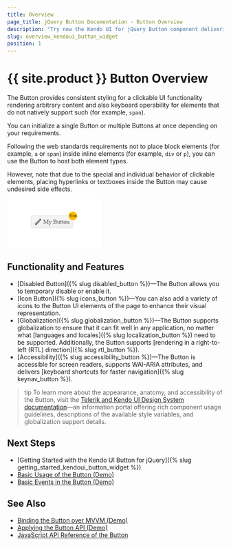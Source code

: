 ```yaml
---
title: Overview
page_title: jQuery Button Documentation - Button Overview
description: "Try now the Kendo UI for jQuery Button component delivering a styled clickable UI functionality with arbitrary content."
slug: overview_kendoui_button_widget
position: 1
---
```


# {{ site.product }} Button Overview

The Button provides consistent styling for a clickable UI functionality rendering arbitrary content and also keyboard operability for elements that do not natively support such (for example, `span`).

You can initialize a single Button or multiple Buttons at once depending on your requirements. 

Following the web standards requirements not to place block elements (for example, `a` or `span`) inside inline elements (for example, `div` or `p`), you can use the Button to host both element types. 

However, note that due to the special and individual behavior of clickable elements, placing hyperlinks or textboxes inside the Button may cause undesired side effects.

![Kendo UI for jQuery Button with Basic Configuration](button-basic.png)

## Functionality and Features

* [Disabled Button]({% slug disabled_button %})&mdash;The Button allows you to temporary disable or enable it. 
* [Icon Button]({% slug icons_button %})&mdash;You can also add a variety of icons to the Button UI elements of the page to enhance their visual representation. 
* [Globalization]({% slug globalization_button %})&mdash;The Button supports globalization to ensure that it can fit well in any application, no matter what [languages and locales]({% slug localization_button %}) need to be supported. Additionally, the Button supports [rendering in a right-to-left (RTL) direction]({% slug rtl_button %}).
* [Accessibility]({% slug accessibility_button %})&mdash;The Button is accessible for screen readers, supports WAI-ARIA attributes, and delivers [keyboard shortcuts for faster navigation]({% slug keynav_button %}).

>tip To learn more about the appearance, anatomy, and accessibility of the Button, visit the [Telerik and Kendo UI Design System documentation](www.telerik.com/design-system/docs/components/button/)—an information portal offering rich component usage guidelines, descriptions of the available style variables, and globalization support details.

## Next Steps

* [Getting Started with the Kendo UI Button for jQuery]({% slug getting_started_kendoui_button_widget %})
* [Basic Usage of the Button (Demo)](https://demos.telerik.com/kendo-ui/button/index)
* [Basic Events in the Button (Demo)](https://demos.telerik.com/kendo-ui/button/events)

## See Also

* [Binding the Button over MVVM (Demo)](https://demos.telerik.com/kendo-ui/button/mvvm)
* [Applying the Button API (Demo)](https://demos.telerik.com/kendo-ui/button/api)
* [JavaScript API Reference of the Button](/api/javascript/ui/button)
